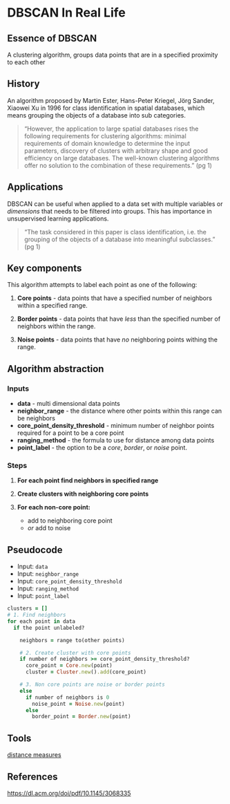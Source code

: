 # DBSCAN In Real Life

## Essence of DBSCAN
A clustering algorithm, groups data points that are in a specified proximity to each other

## History
An algorithm proposed by Martin Ester, Hans-Peter Kriegel, Jörg Sander, Xiaowei Xu in 1996 for class identification in spatial databases, which means grouping the objects of a database into sub categories.

>“However, the application to large spatial databases rises the following requirements for clustering algorithms: minimal requirements of domain knowledge to determine the input parameters, discovery of clusters with arbitrary shape and good efficiency on large databases. The well-known clustering algorithms offer no solution to the combination of these requirements.” (pg 1)

## Applications
DBSCAN can be useful when applied to a data set with multiple variables or *dimensions* that needs to be filtered into groups. This has importance in unsupervised learning applications.

> “The task considered in this paper is class identification, i.e. the grouping of the objects of a database into meaningful subclasses.” (pg 1)

## Key components
This algorithm attempts to label each point as one of the following:

1. **Core points** - data points that have a specified number of neighbors within a specified range.
   
2. **Border points** - data points that have *less* than the specified number of neighbors within the range.
   
3. **Noise points** - data points that have *no* neighboring points withing the range.
    
## Algorithm abstraction

### Inputs
- **data** - multi dimensional data points
- **neighbor_range** - the distance where other points within this range can be neighbors
- **core_point_density_threshold** - minimum number of neighbor points required for a point to be a core point
- **ranging_method** - the formula to use for distance among data points
- **point_label** - the option to be a *core*, *border*, or *noise* point. 

### Steps
1. **For each point find neighbors in specified range**
   
2. **Create clusters with neighboring core points**
   
3. **For each non-core point:**
   - add to neighboring core point
   - *or* add to noise

## Pseudocode
- Input: `data`
- Input: `neighbor_range`
- Input: `core_point_density_threshold`
- Input: `ranging_method`
- Input: `point_label`
  
```ruby
clusters = []
# 1. Find neighbors
for each point in data
  if the point unlabeled?

    neighbors = range to(other points)

    # 2. Create cluster with core points
    if number of neighbors >= core_point_density_threshold?
      core_point = Core.new(point)
      cluster = Cluster.new().add(core_point)

    # 3. Non core points are noise or border points
    else
      if number of neighbors is 0
        noise_point = Noise.new(point)
      else
        border_point = Border.new(point)
```

## Tools

[distance measures](https://github.com/reddavis/Distance-Measures)

## References

https://dl.acm.org/doi/pdf/10.1145/3068335
